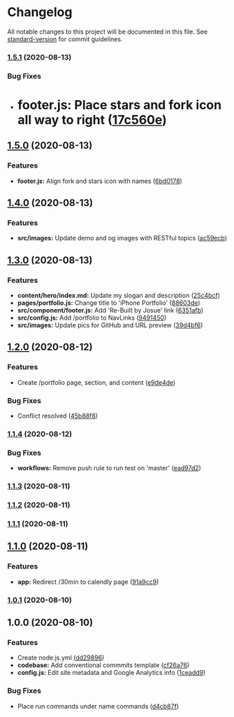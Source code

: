 # Changelog

All notable changes to this project will be documented in this file. See [standard-version](https://github.com/conventional-changelog/standard-version) for commit guidelines.

### [1.5.1](https://github.com/josueal1/v4/compare/v1.5.0...v1.5.1) (2020-08-13)

### Bug Fixes

- # **footer.js:** Place stars and fork icon all way to right ([17c560e](https://github.com/josueal1/v4/commit/17c560e814f7d30379e491360482fcb11c0c948a))

## [1.5.0](https://github.com/josueal1/v4/compare/v1.4.0...v1.5.0) (2020-08-13)

### Features

- **footer.js:** Align fork and stars icon with names ([6bd0178](https://github.com/josueal1/v4/commit/6bd0178e73c87515536884532aac660473f94a36))

## [1.4.0](https://github.com/josueal1/v4/compare/v1.3.0...v1.4.0) (2020-08-13)

### Features

- **src/images:** Update demo and og images with RESTful topics ([ac59ecb](https://github.com/josueal1/v4/commit/ac59ecbba0e202282bd9657644c3868df6403548))

## [1.3.0](https://github.com/josueal1/v4/compare/v1.2.0...v1.3.0) (2020-08-13)

### Features

- **content/hero/index.md:** Update my slogan and description ([25c4bcf](https://github.com/josueal1/v4/commit/25c4bcf70bc9a94d3be42514f92e859e74b88638))
- **pages/portfolio.js:** Change title to 'iPhone Portfolio' ([88603de](https://github.com/josueal1/v4/commit/88603de6eba98aee89a21af9f6370863eb13ba64))
- **src/component/footer.js:** Add 'Re-Built by Josue' link ([6351afb](https://github.com/josueal1/v4/commit/6351afb4c7a20c58f99d3eeece5b6d9561249ee1))
- **src/config.js:** Add /portfolio to NavLinks ([9491450](https://github.com/josueal1/v4/commit/9491450da5afa746904a1f119493fb42e7a45b97))
- **src/images:** Update pics for GitHub and URL preview ([39d4bf6](https://github.com/josueal1/v4/commit/39d4bf64ab867afe8a2419e964175ea3e924c7d7))

## [1.2.0](https://github.com/josueal1/v4/compare/v1.1.4...v1.2.0) (2020-08-12)

### Features

- Create /portfolio page, section, and content ([e9de4de](https://github.com/josueal1/v4/commit/e9de4de2d6ad2c58b733fe88d489537410a327b5))

### Bug Fixes

- Conflict resolved ([45b88f8](https://github.com/josueal1/v4/commit/45b88f80d88dba26a8ead1fa8bff31722cff48f7))

### [1.1.4](https://github.com/josueal1/v4/compare/v1.1.3...v1.1.4) (2020-08-12)

### Bug Fixes

- **workflows:** Remove push rule to run test on 'master' ([ead97d2](https://github.com/josueal1/v4/commit/ead97d2bf07c78ed31333ca7ec0770fe035ddc78))

### [1.1.3](https://github.com/josueal1/v4/compare/v1.1.2...v1.1.3) (2020-08-11)

### [1.1.2](https://github.com/josueal1/v4/compare/v1.1.1...v1.1.2) (2020-08-11)

### [1.1.1](https://github.com/josueal1/v4/compare/v1.1.0...v1.1.1) (2020-08-11)

## [1.1.0](https://github.com/josueal1/v4/compare/v1.0.1...v1.1.0) (2020-08-11)

### Features

- **app:** Redirect /30min to calendly page ([91a9cc9](https://github.com/josueal1/v4/commit/91a9cc9a4c23f71e4b406c512e47d380e98987b3))

### [1.0.1](https://github.com/josueal1/v4/compare/v1.0.0...v1.0.1) (2020-08-10)

## 1.0.0 (2020-08-10)

### Features

- Create node.js.yml ([dd29896](https://github.com/josueal1/v4/commit/dd29896a9207ba2bd04cf709ed252326dc50467c))
- **codebase:** Add conventional commmits template ([cf26a76](https://github.com/josueal1/v4/commit/cf26a76d3e48c6df765951f99ff20b974a2271c1))
- **config.js:** Edit site metadata and Google Analytics info ([1ceadd9](https://github.com/josueal1/v4/commit/1ceadd9c3d408f87bf80c956cd26c3b7ccb07385))

### Bug Fixes

- Place run commands under name commands ([d4cb87f](https://github.com/josueal1/v4/commit/d4cb87f1e948a64d888cab3a135d439695fb39a5))
